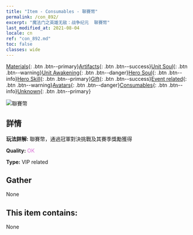 ```yaml
---
title: "Item - Consumables - 聯賽幣"
permalink: /con_892/
excerpt: "魔法门之英雄无敌：战争纪元  聯賽幣"
last_modified_at: 2021-08-04
locale: cn
ref: "con_892.md"
toc: false
classes: wide
---
```

 [Materials](/ItemsCN/){: .btn .btn--primary}[Artifacts](/ItemsCN/Artifacts/){: .btn .btn--success}[Unit Soul](/ItemsCN/UnitSoul/){: .btn .btn--warning}[Unit Awakening](/ItemsCN/UnitAwakening/){: .btn .btn--danger}[Hero Soul](/ItemsCN/HeroSoul/){: .btn .btn--info}[Hero Skill](/ItemsCN/HeroSkill/){: .btn .btn--primary}[Gift](/ItemsCN/Gift/){: .btn .btn--success}[Event related](/ItemsCN/Events/){: .btn .btn--warning}[Avatars](/ItemsCN/Avatars/){: .btn .btn--danger}[Consumables](/ItemsCN/Consumables/){: .btn .btn--info}[Unknown](/ItemsCN/Unknown/){: .btn .btn--primary}

 ![聯賽幣](/images/t/i_112.png)

## 詳情
 **玩法詳解:** 聯賽幣，通過冠軍對決挑戰及其賽季獎勵獲得

 **Quality:** <span style="color: #DA70D6">OK</span>

 **Type:** VIP related

## Gather

  None

## This item contains:

  None

